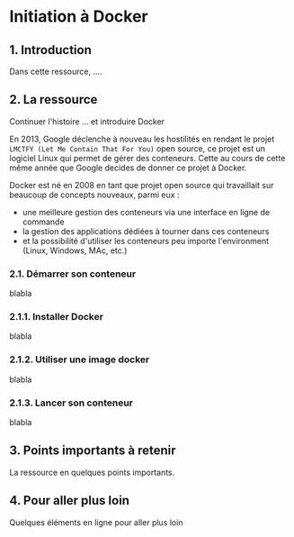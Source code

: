 # Initiation à Docker

## 1. Introduction
Dans cette ressource, ....

## 2. La ressource
Continuer l'histoire ... et introduire Docker

En 2013, Google déclenche à nouveau les hostilités en rendant le projet `LMCTFY (Let Me Contain That For You)` open source, ce projet est un logiciel Linux qui permet de gérer des conteneurs.
Cette au cours de cette même année que Google decides de donner ce projet à Docker.

Docker est né en 2008 en tant que projet open source qui travaillait sur beaucoup de concepts nouveaux, parmi eux :
- une meilleure gestion des conteneurs via une interface en ligne de commande
- la gestion des applications dédiées à tourner dans ces conteneurs
- et la possibilité d'utiliser les conteneurs peu importe l'environment (Linux, Windows, MAc, etc.)

### 2.1. Démarrer son conteneur
blabla

### 2.1.1. Installer Docker
blabla

### 2.1.2. Utiliser une image docker
blabla

### 2.1.3. Lancer son conteneur
blabla

## 3. Points importants à retenir
La ressource en quelques points importants.

## 4. Pour aller plus loin
Quelques éléments en ligne pour aller plus loin
